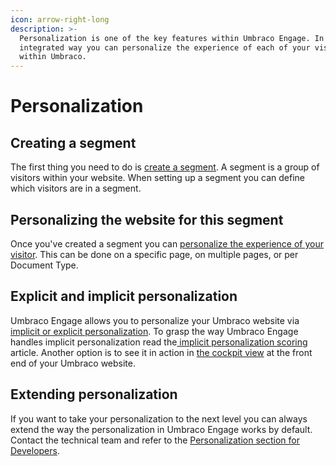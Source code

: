 ```yaml
---
icon: arrow-right-long
description: >-
  Personalization is one of the key features within Umbraco Engage. In a fully
  integrated way you can personalize the experience of each of your visitors
  within Umbraco.
---
```


# Personalization

## Creating a segment

The first thing you need to do is [create a segment](creating-a-segment.md). A segment is a group of visitors within your website. When setting up a segment you can define which visitors are in a segment.

## Personalizing the website for this segment

Once you've created a segment you can [personalize the experience of your visitor](setting-up-personalization.md). This can be done on a specific page, on multiple pages, or per Document Type.

## Explicit and implicit personalization

Umbraco Engage allows you to personalize your Umbraco website via [implicit or explicit personalization](implicit-and-explicit-personalization/). To grasp the way Umbraco Engage handles implicit personalization read the[ implicit personalization scoring](implicit-and-explicit-personalization/implicit-personalization-scoring-explained.md) article. Another option is to see it in action in [the cockpit view](cockpit-insights.md) at the front end of your Umbraco website.

## Extending personalization

If you want to take your personalization to the next level you can always extend the way the personalization in Umbraco Engage works by default. Contact the technical team and refer to the [Personalization section for Developers](../../developers/personalization/).
